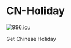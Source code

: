 # CN-Holiday

[![996.icu](https://img.shields.io/badge/link-996.icu-red.svg)](https://996.icu)

Get Chinese Holiday


